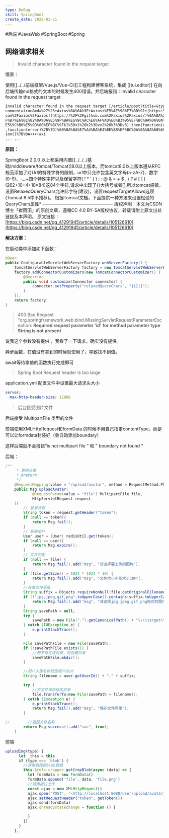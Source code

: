 ```yaml
---
type: DeBug
skill: SpringBoot
create_date: 2022-01-31
---
```


#后端 #JavaWeb #SpringBoot #Spring


## 网络请求相关

> Invalid character found in the request target

情景：

使用[[../../前端框架/Vue.js/Vue-Cli]]工程构建博客系统，集成 [[tui.editor]] 在向后端传输md格式的文本的时候发生400错误，并后端报错：Invalid character found in the request target

```markdown
Invalid character found in the request target [/article/post?title=&type=&summary=&
comment=true&md=%27%23+Axios%0A%0A%3E+Axios+%E5%AE%98%E7%BD%91+[https:%2F%2Fgithub.
com%2Faxios%2Faxios](https://%2F%2Fgithub.com%2Faxios%2Faxios/)%0A%0A%23%23+get%E8%
F%B7%E6%B1%82%0A%0A%E5%9F%BA%E6%9C%AC%E8%AF%AD%E6%B3%95%EF%BC%9A%0A%0A%60axios.get(%
E5%9C%B0%E5%9D%80%EF%BC%9Fk1%3Dv1%26k2%3Dvv2%26k3%3Dv3).then(function(reponse)%7B%7D
,function(error)%7B%7D)%60%0A%0A%E7%A4%BA%E4%BE%8B%EF%BC%9A%0A%0A%60%60%60js%0Afunct
ion()%7B%0A++++axi
... ...
```

**原因：**

SpringBoot 2.0.0 以上都采用内置[[../../../基础/middleware/tomcat/Tomcat]]8.0以上版本，而tomcat8.0以上版本遵从RFC规范添加了对Url的特殊字符的限制，url中只允许包含英文字母(a-zA-Z)、数字(0-9)、-_.~四个特殊字符以及保留字符( ! * ’ ( ) ; : @ & = + $ , / ? # [ ] ) (262+10+4+18=84)这84个字符,请求中出现了{}大括号或者[],所以tomcat报错。设置RelaxedQueryChars允许此字符(建议)，设置requestTargetAllows选项(Tomcat 8.5中不推荐)。 根据Tomcat文档，下面提供一种方法来设置松弛的QueryChars属性* ———————————————— 版权声明：本文为CSDN博主「崔雨田」的原创文章，遵循CC 4.0 BY-SA版权协议，转载请附上原文出处链接及本声明。 原文链接：[](https://blog.csdn.net/qq_41291945/article/details/105126610)[https://blog.csdn.net/qq_41291945/article/details/105126610](https://blog.csdn.net/qq_41291945/article/details/105126610)

**解决方案：**

在启动类中添加如下函数：

```java
@Bean
public ConfigurableServletWebServerFactory webServerFactory() {
    TomcatServletWebServerFactory factory = new TomcatServletWebServerFactory();
    factory.addConnectorCustomizers(new TomcatConnectorCustomizer() {
        @Override
        public void customize(Connector connector) {
            connector.setProperty("relaxedQueryChars", "|{}[]");
        }
    });
    return factory;
}
```

>400 Bad Request "org.springframework.web.bind.MissingServletRequestParameterException: **Required request parameter 'id' for method parameter type String is not present**

说我这个参数没有提供 ，我看了一下请求，确实没有提供。

异步函数，在值没有拿到的时候就使用了，导致找不到值。

await等待拿值的函数执行完成即可

> Spring Boot Request header is too large

application.yml 配置文件中设置最大请求头大小

```yaml
server:
  max-http-header-size: 128KB
```

> 后台接受图片文件

后端接受 MultipartFile 类型的文件

前端使用XMLHttpRequest和formData 的时候不用自己指定contentType，而是可以让formdata封装好（会自动添加boundary）

这样后端就不会报错“is not multipart file ” 和 " boundary not found "

后端：

```java
/**
     * 更换头像
     * @return
     */
    @RequestMapping(value = "/upload/avatar", method = RequestMethod.POST)
    public Msg uploadAvatar(
            @RequestParam(value = "file") MultipartFile file,
            HttpServletRequest request
    ){
        // 登录状态
        String token = request.getHeader("token");
        if (null == token){
            return Msg.fail();
        }
        // 获取用户
        User user = (User) redisUtil.get(token);
        if (null == user){
            return Msg.expire();
        }
        // 文件判定
        if (null == file) {
            return Msg.fail().add("msg", "请选择要上传的图片");
        }
        if (file.getSize() > 1024 * 1024 * 10) {
            return Msg.fail().add("msg", "文件大小不能大于10M");
        }
        //获取文件后缀
        String suffix = Objects.requireNonNull(file.getOriginalFilename()).substring(file.getOriginalFilename().lastIndexOf(".") + 1);
        if (!"jpg,jpeg,gif,png".toUpperCase().contains(suffix.toUpperCase())) {
            return Msg.fail().add("msg", "请选择jpg,jpeg,gif,png格式的图片");
        }
        String savePath = null;
        try {
            savePath = new File(".").getCanonicalPath() + "\\\\target\\\\classes\\\\static\\\\avatar\\\\";
        } catch (IOException e) {
            e.printStackTrace();
        }

        File savePathFile = new File(savePath);
        if (!savePathFile.exists()) {
            //若不存在该目录，则创建目录
            savePathFile.mkdir();
        }

        //用户头像名称就是用户的id
        String filename = user.getUserId() + "." + suffix;

        try {
            //将文件保存指定目录
            file.transferTo(new File(savePath + filename));
        } catch (Exception e) {
            e.printStackTrace();
            return Msg.fail().add("msg", "保存文件异常");
        }

//        //返回文件名称
        return Msg.success().add("suc", true);
    }
```

前端

```jsx
uploadImg(type) {
      let _this = this
      if (type === 'blob') {
        //获取截图的blob数据
        this.$refs.cropper.getCropBlob(async (data) => {
          let formData = new FormData()
          formData.append('file', data, 'file.png')
          //调用接口上传
          const ajax = new XMLHttpRequest()
          ajax.open('POST', '<http://localhost:8080/user/upload/avatar>', true)
          ajax.setRequestHeader("token", getToken())
          ajax.send(formData)
          ajax.onreadystatechange = function () {

          }
        })
      }
    },
```